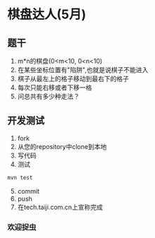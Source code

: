 # 棋盘达人(5月)

## 题干
1. m*n的棋盘(0<m<10, 0<n<10)
2. 在某些坐标位置有"陷阱",也就是说棋子不能进入
3. 棋子从最左上的格子移动到最右下的格子
4. 每次只能右移或者下移一格
5. 问总共有多少种走法？

## 开发测试
1. fork
2. 从您的repository中clone到本地
3. 写代码
4. 测试
```bash
mvn test
```
5. commit
6. push
7. 在tech.taiji.com.cn上宣称完成

### 欢迎捉虫




